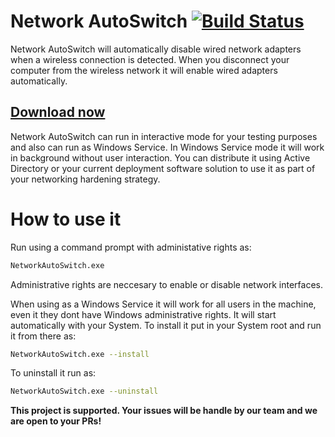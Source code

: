 # Network AutoSwitch [![Build Status](https://ci.appveyor.com/api/projects/status/github/Tulpep/network-autoswitch)](https://ci.appveyor.com/project/tulpep/network-autoswitch)

Network AutoSwitch will automatically disable wired network adapters when a wireless connection is detected. When you disconnect your computer from the wireless network it will enable wired adapters automatically. 

## [Download now](https://github.com/Tulpep/Network-AutoSwitch/releases/latest)

Network AutoSwitch can run in interactive mode for your testing purposes and also can run as Windows Service. In Windows Service mode it will work in background without user interaction. You can distribute it using Active Directory or your current deployment software solution to use it as part of your networking hardening strategy.

# How to use it
Run using a command prompt with administative rights as:
```bash
NetworkAutoSwitch.exe
```
Administrative rights are neccesary to enable or disable network interfaces.

When using as a Windows Service it will work for all users in the machine, even it they dont have Windows administrative rights. It will start automatically with your System.
To install it put in your System root and run it from there as:
```bash
NetworkAutoSwitch.exe --install
```

To uninstall it run as:
```bash
NetworkAutoSwitch.exe --uninstall
```


**This project is supported. Your issues will be handle by our team and we are open to your PRs!**



